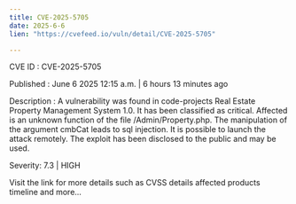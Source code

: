 ```yaml
---
title: CVE-2025-5705
date: 2025-6-6
lien: "https://cvefeed.io/vuln/detail/CVE-2025-5705"

---
```


CVE ID : CVE-2025-5705

Published :  June 6
2025
12:15 a.m. | 6 hours
13 minutes ago

Description : A vulnerability was found in code-projects Real Estate Property Management System 1.0. It has been classified as critical. Affected is an unknown function of the file /Admin/Property.php. The manipulation of the argument cmbCat leads to sql injection. It is possible to launch the attack remotely. The exploit has been disclosed to the public and may be used.

Severity: 7.3 | HIGH

Visit the link for more details
such as CVSS details
affected products
timeline
and more...
